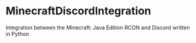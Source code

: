 # MinecraftDiscordIntegration
Integration between the Minecraft: Java Edition RCON and Discord written in Python
